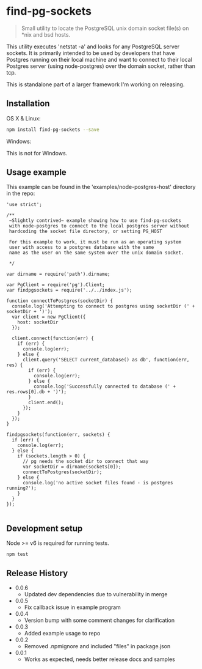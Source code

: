 # find-pg-sockets

> Small utility to locate the PostgreSQL unix domain socket file(s) on *nix and bsd hosts.

This utility executes 'netstat -a' and looks for any PostgreSQL server sockets.
It is primarily intended to be used by developers that have Postgres running on
their local machine and want to connect to their local Postgres server (using node-postgres)
over the domain socket, rather than tcp.

This is standalone part of a larger framework I'm working on releasing.

## Installation

OS X & Linux:

```sh
npm install find-pg-sockets --save
```

Windows:

This is not for Windows.

## Usage example

This example can be found in the 'examples/node-postgres-host' directory in the repo:

```
'use strict';

/**
 ~Slightly contrived~ example showing how to use find-pg-sockets
 with node-postgres to connect to the local postgres server without
 hardcoding the socket file directory, or setting PG_HOST

 For this example to work, it must be run as an operating system
 user with access to a postgres database with the same
 name as the user on the same system over the unix domain socket.

 */

var dirname = require('path').dirname;

var PgClient = require('pg').Client;
var findpgsockets = require('../../index.js');

function connectToPostgres(socketDir) {
  console.log('Attempting to connect to postgres using socketDir (' + socketDir + ')');
  var client = new PgClient({
    host: socketDir
  });

  client.connect(function(err) {
    if (err) {
      console.log(err);
    } else {
      client.query('SELECT current_database() as db', function(err, res) {
        if (err) {
          console.log(err);
        } else {
          console.log('Successfully connected to database (' + res.rows[0].db + ')');
        }
        client.end();
      });
    }
  });
}

findpgsockets(function(err, sockets) {
  if (err) {
    console.log(err);
  } else {
    if (sockets.length > 0) {
      // pg needs the socket dir to connect that way
      var socketDir = dirname(sockets[0]);
      connectToPostgres(socketDir);
    } else {
      console.log('no active socket files found - is postgres running?');
    }
  }
});


```

## Development setup

Node >= v6 is required for running tests.

```
npm test
```

## Release History

* 0.0.6
    * Updated dev dependencies due to vulnerability in merge
* 0.0.5
    * Fix callback issue in example program
* 0.0.4
    * Version bump with some comment changes for clarification
* 0.0.3
    * Added example usage to repo
* 0.0.2
    * Removed .npmignore and included "files" in package.json
* 0.0.1
    * Works as expected, needs better release docs and samples
